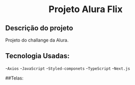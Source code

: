 <h1 align="center">
  Projeto Alura Flix</h1>                               
  
## Descrição do projeto

Projeto do challange da Alura.

## Tecnologia Usadas:
-`Axios`
-`JavaScript`
-`Styled-componets`
-`TypeScript`
-`Next.js`

##Telas:
